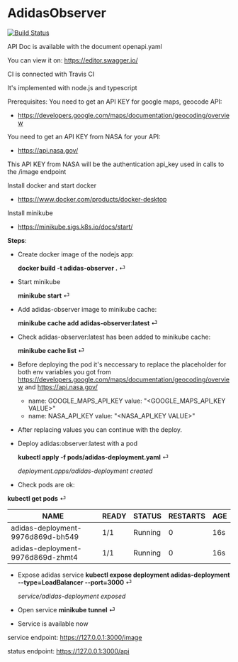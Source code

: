 # AdidasObserver
[![Build Status](https://travis-ci.com/albertovelazmoliner/AdidasObserver.svg?branch=master)](https://travis-ci.com/albertovelazmoliner/AdidasObserver)

API Doc is available with the document openapi.yaml

You can view it on: https://editor.swagger.io/

CI is connected with Travis CI

It's implemented with node.js and typescript


Prerequisites:
You need to get an API KEY for google maps, geocode API:
- https://developers.google.com/maps/documentation/geocoding/overview

You need to get an API KEY from NASA for your API:
- https://api.nasa.gov/

This API KEY from NASA will be the authentication api_key used in calls to the /image endpoint

Install docker and start docker
- https://www.docker.com/products/docker-desktop

Install minikube
- https://minikube.sigs.k8s.io/docs/start/



**Steps**:

- Create docker image of the nodejs app:

    **docker build -t adidas-observer .** ⏎

- Start minikube

    **minikube start** ⏎

- Add adidas-observer image to minikube cache:

    **minikube cache add adidas-observer:latest** ⏎

- Check adidas-observer:latest has been added to minikube cache:

    **minikube cache list** ⏎

- Before deploying the pod it's neccessary to replace the placeholder for both env variables you got from https://developers.google.com/maps/documentation/geocoding/overview and https://api.nasa.gov/

    - name: GOOGLE_MAPS_API_KEY
     value: "<GOOGLE_MAPS_API_KEY VALUE>"
    - name: NASA_API_KEY
     value: "<NASA_API_KEY VALUE>"

- After replacing values you can continue with the deploy.

- Deploy adidas:observer:latest with a pod

    **kubectl apply -f pods/adidas-deployment.yaml** ⏎

    _deployment.apps/adidas-deployment created_

- Check pods are ok:

**kubectl get pods** ⏎
 
NAME | READY | STATUS | RESTARTS | AGE
---- | ----- | ------ | -------- | ---
adidas-deployment-9976d869d-bh549 | 1/1 | Running | 0 | 16s
adidas-deployment-9976d869d-zhmt4 | 1/1 | Running | 0 | 16s

- Expose adidas service
    **kubectl expose deployment adidas-deployment --type=LoadBalancer --port=3000** ⏎

    _service/adidas-deployment exposed_

- Open service
    **minikube tunnel** ⏎

- Service is available now

service endpoint: 
https://127.0.0.1:3000/image

status endpoint:
https://127.0.0.1:3000/api
